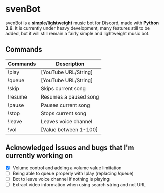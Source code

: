 # svenBot

svenBot is a **simple/lightweight** music bot for Discord, made with **Python 3.6**.
It is currently under heavy development, many features still to be added, 
but it will still remain a fairly simple and lightweight music bot.

## Commands
| Commands          | Description           |
| ----------------- | --------------------- |
| !play             | [YouTube URL/String]  |
| !queue            | [YouTube URL/String]  |
| !skip             | Skips current song    |
| !resume           | Resumes a paused song |
| !pause            | Pauses current song   |
| !stop             | Stops current song    |
| !leave            | Leaves voice channel  |
| !vol              | [Value between 1-100] |

## Acknowledged issues and bugs that I'm currently working on
- [x] Volume control and adding a volume value limitation
- [ ] Being able to queue properly with !play (replacing !queue)
- [ ] Bot to leave voice channel if nothing is playing
- [ ] Extract video information when using search string and not URL
